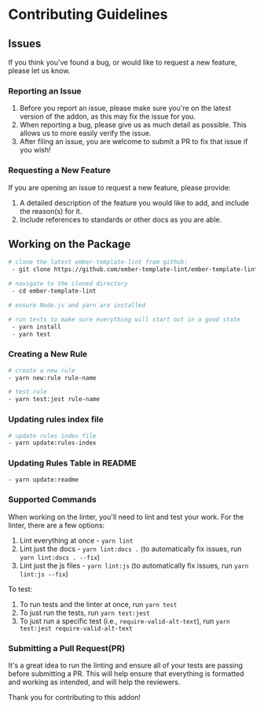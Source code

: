 # Contributing Guidelines

## Issues

If you think you've found a bug, or would like to request a new feature, please let us know.

### Reporting an Issue

1. Before you report an issue, please make sure you're on the latest version of the addon, as this may fix the issue for you.
2. When reporting a bug, please give us as much detail as possible. This allows us to more easily verify the issue.
3. After filing an issue, you are welcome to submit a PR to fix that issue if you wish!

### Requesting a New Feature

If you are opening an issue to request a new feature, please provide:

1. A detailed description of the feature you would like to add, and include the reason(s) for it.
2. Include references to standards or other docs as you are able.

## Working on the Package

```bash
# clone the latest ember-template-lint from github:
 - git clone https://github.com/ember-template-lint/ember-template-lint.git

# navigate to the cloned directory
 - cd ember-template-lint

# ensure Node.js and yarn are installed

# run tests to make sure everything will start out in a good state
 - yarn install
 - yarn test

```

### Creating a New Rule

```bash
# create a new rule
- yarn new:rule rule-name

# test rule
- yarn test:jest rule-name

```

### Updating rules index file

```bash
# update rules index file
- yarn update:rules-index

```

### Updating Rules Table in README

```bash
- yarn update:readme
```

### Supported Commands

When working on the linter, you'll need to lint and test your work.
For the linter, there are a few options:

1. Lint everything at once - `yarn lint`
2. Lint just the docs - `yarn lint:docs .` (to automatically fix issues, run `yarn lint:docs . --fix`)
3. Lint just the js files - `yarn lint:js` (to automatically fix issues, run `yarn lint:js --fix`)

To test:

1. To run tests and the linter at once, run `yarn test`
2. To just run the tests, run `yarn test:jest`
3. To just run a specific test (i.e., `require-valid-alt-text`), run `yarn test:jest require-valid-alt-text`

### Submitting a Pull Request(PR)

It's a great idea to run the linting and ensure all of your tests are passing before submitting a PR.
This will help ensure that everything is formatted and working as intended, and will help the reviewers.

Thank you for contributing to this addon!
